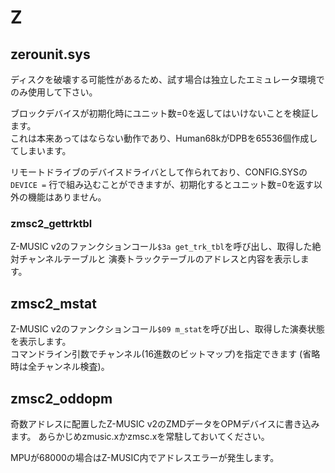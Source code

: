 # Z

## zerounit.sys
ディスクを破壊する可能性があるため、試す場合は独立したエミュレータ環境でのみ使用して下さい。

ブロックデバイスが初期化時にユニット数=0を返してはいけないことを検証します。  
これは本来あってはならない動作であり、Human68kがDPBを65536個作成してしまいます。

リモートドライブのデバイスドライバとして作られており、CONFIG.SYSの`DEVICE =`
行で組み込むことができますが、初期化するとユニット数=0を返す以外の機能はありません。


### zmsc2_gettrktbl
Z-MUSIC v2のファンクションコール`$3a get_trk_tbl`を呼び出し、取得した絶対チャンネルテーブルと
演奏トラックテーブルのアドレスと内容を表示します。

 
## zmsc2_mstat
Z-MUSIC v2のファンクションコール`$09 m_stat`を呼び出し、取得した演奏状態を表示します。  
コマンドライン引数でチャンネル(16進数のビットマップ)を指定できます
(省略時は全チャンネル検査)。


## zmsc2_oddopm
奇数アドレスに配置したZ-MUSIC v2のZMDデータをOPMデバイスに書き込みます。
あらかじめzmusic.xかzmsc.xを常駐しておいてください。

MPUが68000の場合はZ-MUSIC内でアドレスエラーが発生します。

